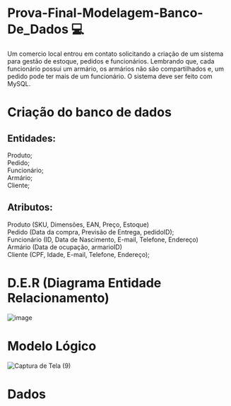 # Prova-Final-Modelagem-Banco-De_Dados 💻 
Um comercio local entrou em contato solicitando a criação de um sistema para gestão de estoque, pedidos e funcionários. Lembrando que, cada funcionário possui um armário, os armários não são compartilhados e, um pedido pode ter mais de um funcionário. O sistema deve ser feito com MySQL. 

# Criação do banco de dados 

## Entidades:
Produto;<br>
Pedido;<br>
Funcionário;<br>
Armário;<br>
Cliente;<br>

## Atributos:
Produto (SKU, Dimensões, EAN, Preço, Estoque)<br>
Pedido (Data da compra, Previsão de Entrega, pedidoID);<br>
Funcionário (ID, Data de Nascimento, E-mail, Telefone, Endereço)<br>
Armário (Data de ocupação, armarioID)<br>
Cliente (CPF, Idade, E-mail, Telefone, Endereço);<br>

# D.E.R (Diagrama Entidade Relacionamento)
![image](https://github.com/victorsoaresho/Prova-Final-Modelagem-Banco-De_Dados/assets/136899628/bb8db5e9-3dd1-4b06-a7e1-75b0d902a407)

# Modelo Lógico
![Captura de Tela (9)](https://github.com/victorsoaresho/Prova-Final-Modelagem-Banco-De_Dados/assets/136899628/a78f63d5-dc1e-4ea0-b0c0-afa395a65ca9)

# Dados





